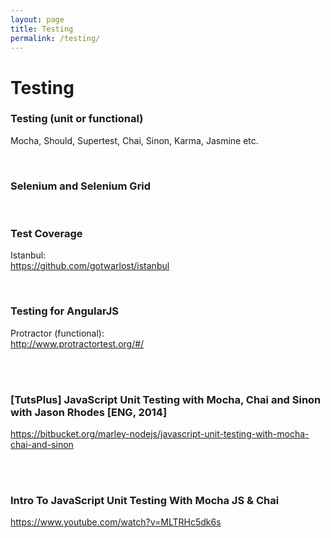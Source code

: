 ```yaml
---
layout: page
title: Testing
permalink: /testing/
---
```



# Testing

### Testing (unit or functional)

Mocha, Should, Supertest, Chai, Sinon, Karma, Jasmine etc.


<br/>

### Selenium and Selenium Grid


<br/>

### Test Coverage

Istanbul:  
https://github.com/gotwarlost/istanbul


<br/>

### Testing for AngularJS

Protractor (functional):  
http://www.protractortest.org/#/


<br/>
<br/>


### [TutsPlus] JavaScript Unit Testing with Mocha, Chai and Sinon with Jason Rhodes [ENG, 2014]  
https://bitbucket.org/marley-nodejs/javascript-unit-testing-with-mocha-chai-and-sinon


<br/>
<br/>

### Intro To JavaScript Unit Testing With Mocha JS & Chai

https://www.youtube.com/watch?v=MLTRHc5dk6s
